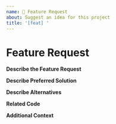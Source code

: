 ```yaml
---
name: 🚀 Feature Request
about: Suggest an idea for this project
title: '[feat] '
---
```


<!-- Please make sure you are posting an technical issue related to Bunkercoin Core. --> 

<!-- For general questions about bunkercoin or wallet recovery please use one of the various communities:
* [bunkercoinbkc on reddit](https://www.reddit.com/r/bunkercoinbkc/)
* [Discord](https://discord.gg/CCkQQWqNcM) -->

<!-- ISSUES MISSING IMPORTANT INFORMATION MAY BE CLOSED WITHOUT INVESTIGATION. -->

# Feature Request

**Describe the Feature Request**
<!-- A clear and concise description of what the feature request is. Please include if your feature request is related to a problem. -->

**Describe Preferred Solution**
<!-- A clear and concise description of what you want to happen. -->

**Describe Alternatives**
<!-- A clear and concise description of any alternative solutions or features you've considered. -->

**Related Code**
<!-- If you are able to illustrate the feature request with an example, please provide a samples via an online code collaborator such as [StackBlitz](https://stackblitz.com), or code snippet on [GitHub](https://github.com). -->

**Additional Context**
<!-- List any other information that is relevant to your issue. Stack traces, related issues, suggestions on how to add, use case, Stack Overflow links, forum links, screenshots, OS if applicable, etc. -->